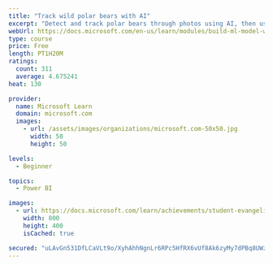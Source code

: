 ```yaml
---
title: "Track wild polar bears with AI"
excerpt: "Detect and track polar bears through photos using AI, then use Power BI to show where polar bears are being spotted."
webUrl: https://docs.microsoft.com/en-us/learn/modules/build-ml-model-with-azure-stream-analytics/
type: course
price: Free
length: PT1H20M
ratings:
  count: 311
  average: 4.675241
heat: 130

provider:
  name: Microsoft Learn
  domain: microsoft.com
  images:
    - url: /assets/images/organizations/microsoft.com-50x50.jpg
      width: 50
      height: 50

levels:
  - Beginner

topics:
  - Power BI

images:
  - url: https://docs.microsoft.com/learn/achievements/student-evangelism/build-ml-model-with-azure-stream-analytics-badge-social.png
    width: 800
    height: 400
    isCached: true

secured: "uLAvGn531DfLCaVLt9o/XyhAhhNgnLr6RPc5HfRX6vUf8Ak6zyMy7dPBq8UWz1w6zqqVWXS7MYPPqrxOrRqTnx3YejU6/1vykNTl4N988bDRdeGqLRSmDCmrd1aqUV80ercmpOKUBLL9eu2TGWtrA7dtyb3Cq5zWX2BahkEMxa95D6PTupnBOJ0atCW5s+pjOvoGQMGBcGP8nEDJ8JJR2EJfBF95xSLs9Osqw8TwuBD9yQXjL0bcC3WwvYoWwYj0K+EieHwJlzRAryPRgArgpRPiv9pXcYPeqRvxqGkwqjNv/zsORHARYNW72XIbt/2KsfZ4E8C2WMKcos74PEWJBFPdnAFNYWef3LXuyltf9IJK232nw6P5HXcJxKESxD/On9PwELgFSbnS0OsHC5M9vJzKhi4IN+GQTvRefL6cViY=;32RTS3gp9RNsNvTIEjcvDA=="
---
```


